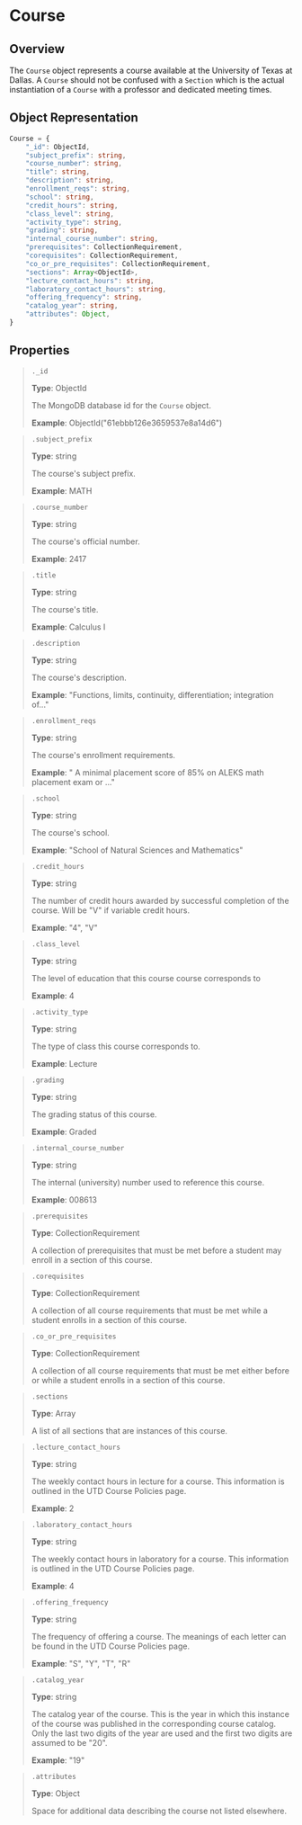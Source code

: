 # Course
## Overview

The `Course` object represents a course available at the University of Texas at Dallas. A `Course` should not be confused with a `Section` which is the actual instantiation of a `Course` with a professor and dedicated meeting times.

## Object Representation
```ts
Course = {
    "_id": ObjectId,
    "subject_prefix": string,
    "course_number": string,
    "title": string,
    "description": string,
    "enrollment_reqs": string,
    "school": string,
    "credit_hours": string,
    "class_level": string,
    "activity_type": string,
    "grading": string,
    "internal_course_number": string,
    "prerequisites": CollectionRequirement,
    "corequisites": CollectionRequirement,
    "co_or_pre_requisites": CollectionRequirement,
    "sections": Array<ObjectId>,
    "lecture_contact_hours": string,
    "laboratory_contact_hours": string,
    "offering_frequency": string,
    "catalog_year": string,
    "attributes": Object,
}
```

## Properties
> `._id`
> 
> **Type**: ObjectId
>
> The MongoDB database id for the `Course` object.
>
> **Example**: ObjectId("61ebbb126e3659537e8a14d6")

> `.subject_prefix`
>
> **Type**: string
>
> The course's subject prefix.
>
> **Example**: MATH

> `.course_number`
>
> **Type**: string
>
> The course's official number.
>
> **Example**: 2417

> `.title`
>
> **Type**: string
>
> The course's title.
>
> **Example**: Calculus I

> `.description`
>
> **Type**: string
>
> The course's description.
>
> **Example**: "Functions, limits, continuity, differentiation; integration of..."

> `.enrollment_reqs`
> 
> **Type**: string
> 
> The course's enrollment requirements.
> 
> **Example**: " A minimal placement score of 85% on ALEKS math placement exam or ..."

> `.school`
>
> **Type**: string
>
> The course's school. 
>
> **Example**: "School of Natural Sciences and Mathematics"

> `.credit_hours`
>
> **Type**: string
>
> The number of credit hours awarded by successful completion of the course. Will be "V" if variable credit hours.
>
> **Example**: "4", "V"

> `.class_level`
>
> **Type**: string
>
> The level of education that this course course corresponds to
>
> **Example**: 4

> `.activity_type`
>
> **Type**: string
>
> The type of class this course corresponds to.
>
> **Example**: Lecture

> `.grading`
>
> **Type**: string
>
> The grading status of this course.
>
> **Example**: Graded

> `.internal_course_number`
>
> **Type**: string
>
> The internal (university) number used to reference this course.
>
> **Example**: 008613

> `.prerequisites`
>
> **Type**: CollectionRequirement
>
> A collection of prerequisites that must be met before a student may enroll in a section of this course.

> `.corequisites`
>
> **Type**: CollectionRequirement
>
> A collection of all course requirements that must be met while a student enrolls in a section of this course.

> `.co_or_pre_requisites`
>
> **Type**: CollectionRequirement
>
> A collection of all course requirements that must be met either before or while a student enrolls in a section of this course.

> `.sections`
>
> **Type**: Array<ObjectId>
>
> A list of all sections that are instances of this course.

> `.lecture_contact_hours`
>
> **Type**: string
>
> The weekly contact hours in lecture for a course. This information is outlined in the UTD Course Policies page.
>
> **Example**: 2

> `.laboratory_contact_hours`
>
> **Type**: string
>
> The weekly contact hours in laboratory for a course. This information is outlined in the UTD Course Policies page.
>
> **Example**: 4

> `.offering_frequency`
>
> **Type**: string
>
> The frequency of offering a course. The meanings of each letter can be found in the UTD Course Policies page.
>
> **Example**: "S", "Y", "T", "R"

> `.catalog_year`
> 
> **Type**: string
> 
> The catalog year of the course. This is the year in which this instance of the course was published in the corresponding course catalog.
> Only the last two digits of the year are used and the first two digits are assumed to be "20".
> 
> **Example**: "19"

> `.attributes`
>
> **Type**: Object
>
> Space for additional data describing the course not listed elsewhere.
